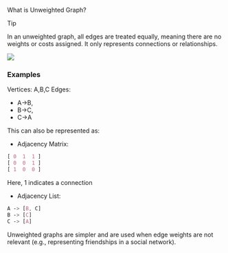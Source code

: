What is Unweighted Graph?

>[!TIP]
>In an unweighted graph, all edges are treated equally, meaning there are no weights or costs assigned. It only represents connections or relationships.

<img src="https://pbs.twimg.com/media/FlNGUMLWQAAoD55?format=jpg&name=large" />

### Examples
Vertices: A,B,C
Edges: 
- A->B,
- B->C,
- C->A

This can also be represented as:
- Adjacency Matrix:
```css
[ 0  1  1 ]
[ 0  0  1 ]
[ 1  0  0 ]
```
Here, 1 indicates a connection

- Adjacency List:
```css
A -> [B, C]
B -> [C]
C -> [A]
```
Unweighted graphs are simpler and are used when edge weights are not relevant (e.g., representing friendships in a social network).

